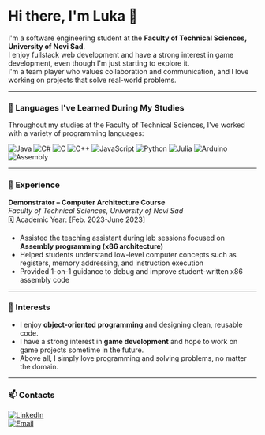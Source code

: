 # Hi there, I'm Luka 👋

I'm a software engineering student at the **Faculty of Technical Sciences, University of Novi Sad**.  
I enjoy fullstack web development and have a strong interest in game development, even though I'm just starting to explore it.  
I'm a team player who values collaboration and communication, and I love working on projects that solve real-world problems.

---

### 🧠 Languages I've Learned During My Studies

Throughout my studies at the Faculty of Technical Sciences, I've worked with a variety of programming languages:

![Java](https://img.shields.io/badge/Java-%23ED8B00.svg?style=flat&logo=java&logoColor=white)
![C#](https://img.shields.io/badge/C%23-%23239120.svg?style=flat&logo=c-sharp&logoColor=white)
![C](https://img.shields.io/badge/C-%2300599C.svg?style=flat&logo=c&logoColor=white)
![C++](https://img.shields.io/badge/C%2B%2B-%2300599C.svg?style=flat&logo=c%2B%2B&logoColor=white)
![JavaScript](https://img.shields.io/badge/JavaScript-%23323330.svg?style=flat&logo=javascript)
![Python](https://img.shields.io/badge/Python-%233776AB.svg?style=flat&logo=python&logoColor=white)
![Julia](https://img.shields.io/badge/Julia-%236A0DAD.svg?style=flat&logo=julia&logoColor=white)
![Arduino](https://img.shields.io/badge/Arduino-%2300979D.svg?style=flat&logo=arduino&logoColor=white)
![Assembly](https://img.shields.io/badge/Assembly-%23FF6C37.svg?style=flat&logo=amd&logoColor=white)


---

### 💼 Experience

**Demonstrator – Computer Architecture Course**  
*Faculty of Technical Sciences, University of Novi Sad*  
🗓️ Academic Year: [Feb. 2023-June 2023]

- Assisted the teaching assistant during lab sessions focused on **Assembly programming (x86 architecture)**
- Helped students understand low-level computer concepts such as registers, memory addressing, and instruction execution
- Provided 1-on-1 guidance to debug and improve student-written x86 assembly code

---

### 🎯 Interests

- I enjoy **object-oriented programming** and designing clean, reusable code.  
- I have a strong interest in **game development** and hope to work on game projects sometime in the future.  
- Above all, I simply love programming and solving problems, no matter the domain.

---

### 📫 Contacts

[![LinkedIn](https://img.shields.io/badge/LinkedIn-%230077B5.svg?style=flat&logo=linkedin&logoColor=white)](https://www.linkedin.com/in/luka-zbucnovic/)  
[![Email](https://img.shields.io/badge/Email-D14836?style=flat&logo=gmail&logoColor=white)](mailto:luka.zbucnovic@gmail.com)

